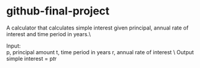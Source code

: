 # github-final-project

A calculator that calculates simple interest given principal, annual rate of interest and time period in years.\

Input: \
   p, principal amount
   t, time period in years
   r, annual rate of interest \ 
Output
   simple interest = p*t*r
